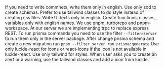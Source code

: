 If you need to write commnets, write them only in english.
Use only zod to create schemas.
Prefer to use tailwind classes to do style instead of creating css files.
Write UI texts only in english.
Create functions, classes, variables only with english names.
We use pnpm, turborepo and pnpm-workspace.
At our server we are implementing trpc to replace express REST.
To run prisma commands you need to use the filter `--filter=server` to run them only in the server package.
After change prisma schema and create a new migration run `pnpm --filter server run prisma:generate`
Use only lucide-react for icons or react-icons if the icon is not available in lucide-react.
Use only tailwind for styles.
When user asks you to create an alert or a warning, use the tailwind classes and add a icon from lucide.
